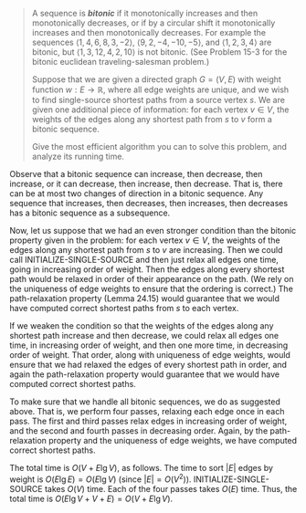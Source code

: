 > A sequence is ***bitonic*** if it monotonically increases and then monotonically decreases, or if by a circular shift it monotonically increases and then monotonically decreases. For example the sequences $\langle 1, 4, 6, 8, 3, -2 \rangle$, $\langle 9, 2, -4, -10, -5 \rangle$, and $\langle 1, 2, 3, 4 \rangle$ are bitonic, but $\langle 1, 3, 12, 4, 2, 10 \rangle$ is not bitonic. (See Problem 15-3 for the bitonic euclidean traveling-salesman problem.)
>
> Suppose that we are given a directed graph $G = (V, E)$ with weight function $w: E \to \mathbb R$, where all edge weights are unique, and we wish to find single-source shortest paths from a source vertex $s$. We are given one additional piece of information: for each vertex $v \in V$, the weights of the edges along any shortest path from $s$ to $v$ form a bitonic sequence.
>
> Give the most efficient algorithm you can to solve this problem, and analyze its running time.

Observe that a bitonic sequence can increase, then decrease, then increase, or it can decrease, then increase, then decrease. That is, there can be at most two changes of direction in a bitonic sequence. Any sequence that increases, then decreases, then increases, then decreases has a bitonic sequence as a subsequence.

Now, let us suppose that we had an even stronger condition than the bitonic property given in the problem: for each vertex $v \in V$, the weights of the edges along any shortest path from $s$ to $v$ are increasing. Then we could call $\text{INITIALIZE-SINGLE-SOURCE}$ and then just relax all edges one time, going in increasing order of weight. Then the edges along every shortest path would be relaxed in order of their appearance on the path. (We rely on the uniqueness of edge weights to ensure that the ordering is correct.) The path-relaxation property (Lemma 24.15) would guarantee that we would have computed correct shortest paths from $s$ to each vertex.

If we weaken the condition so that the weights of the edges along any shortest path increase and then decrease, we could relax all edges one time, in increasing order of weight, and then one more time, in decreasing order of weight. That order, along with uniqueness of edge weights, would ensure that we had relaxed the edges of every shortest path in order, and again the path-relaxation property would guarantee that we would have computed correct shortest paths.

To make sure that we handle all bitonic sequences, we do as suggested above. That is, we perform four passes, relaxing each edge once in each pass. The first and third passes relax edges in increasing order of weight, and the second and fourth passes in decreasing order. Again, by the path-relaxation property and the uniqueness of edge weights, we have computed correct shortest paths.

The total time is $O(V + E\lg V)$, as follows. The time to sort $|E|$ edges by weight is $O(E\lg E) = O(E\lg V)$ (since $|E| = O(V^2)$). $\text{INITIALIZE-SINGLE-SOURCE}$ takes $O(V)$ time. Each of the four passes takes $O(E)$ time. Thus, the total time is $O(E\lg V + V + E) = O(V + E\lg V)$.
